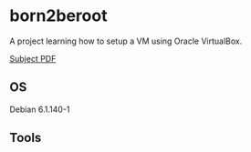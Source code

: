 # born2beroot
A project learning how to setup a VM using Oracle VirtualBox.

[Subject PDF](en.subject.pdf)

## OS
Debian 6.1.140-1

## Tools
